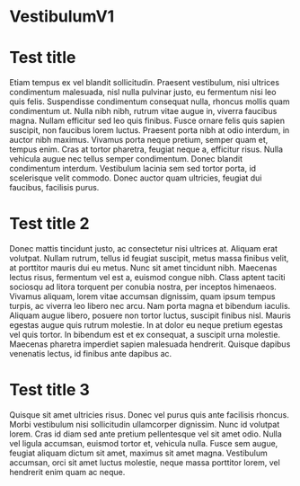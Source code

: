 # VestibulumV1

<h1>Test title</h1>

Etiam tempus ex vel blandit sollicitudin. Praesent vestibulum, nisi ultrices condimentum malesuada, nisl nulla pulvinar justo, eu fermentum nisi leo quis felis. Suspendisse condimentum consequat nulla, rhoncus mollis quam condimentum ut. Nulla nibh nibh, rutrum vitae augue in, viverra faucibus magna. Nullam efficitur sed leo quis finibus. Fusce ornare felis quis sapien suscipit, non faucibus lorem luctus. Praesent porta nibh at odio interdum, in auctor nibh maximus. Vivamus porta neque pretium, semper quam et, tempus enim. Cras at tortor pharetra, feugiat neque a, efficitur risus. Nulla vehicula augue nec tellus semper condimentum. Donec blandit condimentum interdum. Vestibulum lacinia sem sed tortor porta, id scelerisque velit commodo. Donec auctor quam ultricies, feugiat dui faucibus, facilisis purus.

<h1>Test title 2</h1>

Donec mattis tincidunt justo, ac consectetur nisi ultrices at. Aliquam erat volutpat. Nullam rutrum, tellus id feugiat suscipit, metus massa finibus velit, at porttitor mauris dui eu metus. Nunc sit amet tincidunt nibh. Maecenas lectus risus, fermentum vel est a, euismod congue nibh. Class aptent taciti sociosqu ad litora torquent per conubia nostra, per inceptos himenaeos. Vivamus aliquam, lorem vitae accumsan dignissim, quam ipsum tempus turpis, ac viverra leo libero nec arcu. Nam porta magna et bibendum iaculis. Aliquam augue libero, posuere non tortor luctus, suscipit finibus nisl. Mauris egestas augue quis rutrum molestie. In at dolor eu neque pretium egestas vel quis tortor. In bibendum est et ex consequat, a suscipit urna molestie. Maecenas pharetra imperdiet sapien malesuada hendrerit. Quisque dapibus venenatis lectus, id finibus ante dapibus ac.

<h1>Test title 3</h1>

Quisque sit amet ultricies risus. Donec vel purus quis ante facilisis rhoncus. Morbi vestibulum nisi sollicitudin ullamcorper dignissim. Nunc id volutpat lorem. Cras id diam sed ante pretium pellentesque vel sit amet odio. Nulla vel ligula accumsan, euismod tortor et, vehicula nulla. Fusce sem augue, feugiat aliquam dictum sit amet, maximus sit amet magna. Vestibulum accumsan, orci sit amet luctus molestie, neque massa porttitor lorem, vel hendrerit enim quam ac neque.
